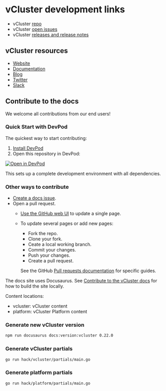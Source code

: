 # vCluster development links

- vCluster [repo](https://github.com/loft-sh/vcluster)
- vCluster [open issues](https://github.com/loft-sh/vcluster/issues)
- vCluster [releases and release notes](https://github.com/loft-sh/vcluster/releases)

## vCluster resources

- [Website](https://www.vcluster.com)
- [Documentation](https://www.vcluster.com/docs/)
- [Blog](https://loft.sh/blog)
- [Twitter](https://twitter.com/loft_sh)
- [Slack](https://slack.loft.sh/)

## Contribute to the docs

We welcome all contributions from our end users!

### Quick Start with DevPod

The quickest way to start contributing:

1. [Install DevPod](https://devpod.sh/docs/getting-started/install)
2. Open this repository in DevPod:

[![Open in DevPod](https://devpod.sh/assets/open-in-devpod.svg)](https://devpod.sh/open#https://github.com/loft-sh/vcluster-docs)

This sets up a complete development environment with all dependencies.

### Other ways to contribute

- [Create a docs issue](https://github.com/loft-sh/vcluster-docs/issues).
- Open a pull request.
  - [Use the GitHub web UI](https://docs.github.com/en/pull-requests/collaborating-with-pull-requests/proposing-changes-to-your-work-with-pull-requests/creating-a-pull-request?tool=webui)
    to update a single page.
  - To update several pages or add new pages:
    - Fork the repo.
    - Clone your fork.
    - Ceate a local working branch.
    - Commit your changes.
    - Push your changes.
    - Create a pull request.

     See the GitHub [Pull requests documentation](https://docs.github.com/en/pull-requests)
     for specific guides.

The docs site uses Docusaurus. See
[Contribute to the vCluster docs](./CONTRIBUTING.md) for how to build the site locally.

Content locations:

- vcluster: vCluster content
- platform: vCluster Platform content

### Generate new vCluster version

```bash
npm run docusaurus docs:version:vcluster 0.22.0
```

### Generate vCluster partials

```bash
go run hack/vcluster/partials/main.go
```

### Generate platform partials

```bash
go run hack/platform/partials/main.go
```

